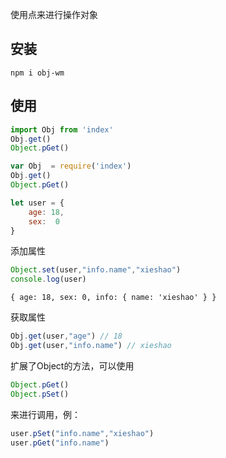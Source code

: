 使用点来进行操作对象
## 安装
```shell script
npm i obj-wm
```

## 使用
```javascript
import Obj from 'index'
Obj.get()
Object.pGet()
```

```javascript
var Obj  = require('index')
Obj.get()
Object.pGet()
```

```javascript
let user = {
    age: 18,
    sex:  0
}
```
添加属性
```javascript
Object.set(user,"info.name","xieshao")
console.log(user)
```
`{ age: 18, sex: 0, info: { name: 'xieshao' } }`

获取属性
```javascript
Obj.get(user,"age") // 18
Obj.get(user,"info.name") // xieshao
```
扩展了Object的方法，可以使用
```javascript
Object.pGet()
Object.pSet()
```
来进行调用，例：
```javascript
user.pSet("info.name","xieshao")
user.pGet("info.name")
```